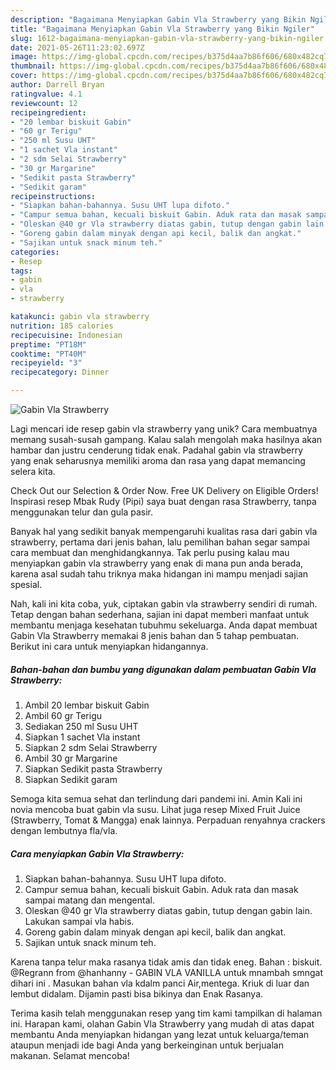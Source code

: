 ```yaml
---
description: "Bagaimana Menyiapkan Gabin Vla Strawberry yang Bikin Ngiler"
title: "Bagaimana Menyiapkan Gabin Vla Strawberry yang Bikin Ngiler"
slug: 1612-bagaimana-menyiapkan-gabin-vla-strawberry-yang-bikin-ngiler
date: 2021-05-26T11:23:02.697Z
image: https://img-global.cpcdn.com/recipes/b375d4aa7b86f606/680x482cq70/gabin-vla-strawberry-foto-resep-utama.jpg
thumbnail: https://img-global.cpcdn.com/recipes/b375d4aa7b86f606/680x482cq70/gabin-vla-strawberry-foto-resep-utama.jpg
cover: https://img-global.cpcdn.com/recipes/b375d4aa7b86f606/680x482cq70/gabin-vla-strawberry-foto-resep-utama.jpg
author: Darrell Bryan
ratingvalue: 4.1
reviewcount: 12
recipeingredient:
- "20 lembar biskuit Gabin"
- "60 gr Terigu"
- "250 ml Susu UHT"
- "1 sachet Vla instant"
- "2 sdm Selai Strawberry"
- "30 gr Margarine"
- "Sedikit pasta Strawberry"
- "Sedikit garam"
recipeinstructions:
- "Siapkan bahan-bahannya. Susu UHT lupa difoto."
- "Campur semua bahan, kecuali biskuit Gabin. Aduk rata dan masak sampai matang dan mengental."
- "Oleskan @40 gr Vla strawberry diatas gabin, tutup dengan gabin lain. Lakukan sampai vla habis."
- "Goreng gabin dalam minyak dengan api kecil, balik dan angkat."
- "Sajikan untuk snack minum teh."
categories:
- Resep
tags:
- gabin
- vla
- strawberry

katakunci: gabin vla strawberry 
nutrition: 185 calories
recipecuisine: Indonesian
preptime: "PT18M"
cooktime: "PT40M"
recipeyield: "3"
recipecategory: Dinner

---
```



![Gabin Vla Strawberry](https://img-global.cpcdn.com/recipes/b375d4aa7b86f606/680x482cq70/gabin-vla-strawberry-foto-resep-utama.jpg)

Lagi mencari ide resep gabin vla strawberry yang unik? Cara membuatnya memang susah-susah gampang. Kalau salah mengolah maka hasilnya akan hambar dan justru cenderung tidak enak. Padahal gabin vla strawberry yang enak seharusnya memiliki aroma dan rasa yang dapat memancing selera kita.

Check Out our Selection &amp; Order Now. Free UK Delivery on Eligible Orders! Inspirasi resep Mbak Rudy (Pipi) saya buat dengan rasa Strawberry, tanpa menggunakan telur dan gula pasir.

Banyak hal yang sedikit banyak mempengaruhi kualitas rasa dari gabin vla strawberry, pertama dari jenis bahan, lalu pemilihan bahan segar sampai cara membuat dan menghidangkannya. Tak perlu pusing kalau mau menyiapkan gabin vla strawberry yang enak di mana pun anda berada, karena asal sudah tahu triknya maka hidangan ini mampu menjadi sajian spesial.


Nah, kali ini kita coba, yuk, ciptakan gabin vla strawberry sendiri di rumah. Tetap dengan bahan sederhana, sajian ini dapat memberi manfaat untuk membantu menjaga kesehatan tubuhmu sekeluarga. Anda dapat membuat Gabin Vla Strawberry memakai 8 jenis bahan dan 5 tahap pembuatan. Berikut ini cara untuk menyiapkan hidangannya.

<!--inarticleads1-->

##### Bahan-bahan dan bumbu yang digunakan dalam pembuatan Gabin Vla Strawberry:

1. Ambil 20 lembar biskuit Gabin
1. Ambil 60 gr Terigu
1. Sediakan 250 ml Susu UHT
1. Siapkan 1 sachet Vla instant
1. Siapkan 2 sdm Selai Strawberry
1. Ambil 30 gr Margarine
1. Siapkan Sedikit pasta Strawberry
1. Siapkan Sedikit garam


Semoga kita semua sehat dan terlindung dari pandemi ini. Amin Kali ini novia mencoba buat gabin vla susu. Lihat juga resep Mixed Fruit Juice (Strawberry, Tomat &amp; Mangga) enak lainnya. Perpaduan renyahnya crackers dengan lembutnya fla/vla. 

<!--inarticleads2-->

##### Cara menyiapkan Gabin Vla Strawberry:

1. Siapkan bahan-bahannya. Susu UHT lupa difoto.
1. Campur semua bahan, kecuali biskuit Gabin. Aduk rata dan masak sampai matang dan mengental.
1. Oleskan @40 gr Vla strawberry diatas gabin, tutup dengan gabin lain. Lakukan sampai vla habis.
1. Goreng gabin dalam minyak dengan api kecil, balik dan angkat.
1. Sajikan untuk snack minum teh.


Karena tanpa telur maka rasanya tidak amis dan tidak eneg. Bahan : biskuit. @Regrann from @hanhanny - GABIN VLA VANILLA untuk mnambah smngat dihari ini . Masukan bahan vla kdalm panci Air,mentega. Kriuk di luar dan lembut didalam. Dijamin pasti bisa bikinya dan Enak Rasanya. 

Terima kasih telah menggunakan resep yang tim kami tampilkan di halaman ini. Harapan kami, olahan Gabin Vla Strawberry yang mudah di atas dapat membantu Anda menyiapkan hidangan yang lezat untuk keluarga/teman ataupun menjadi ide bagi Anda yang berkeinginan untuk berjualan makanan. Selamat mencoba!
